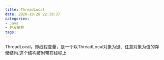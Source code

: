 ```yaml
---
title: ThreadLocal
date: 2020-10-28 22:39:37
categories:
- Java
- 并发编程
tags:
---
```


ThreadLocal，即线程变量，是一个以ThreadLocal对象为键、任意对象为值的存储结构.这个结构被附带在线程上


<!--more-->